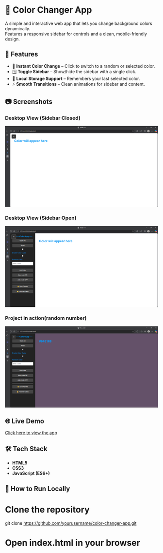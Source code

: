 # 🎨 Color Changer App

A simple and interactive web app that lets you change background colors dynamically.  
Features a responsive sidebar for controls and a clean, mobile-friendly design.

## 🚀 Features
- 🎨 **Instant Color Change** – Click to switch to a random or selected color.
- 🪟 **Toggle Sidebar** – Show/hide the sidebar with a single click.
- 💾 **Local Storage Support** – Remembers your last selected color.
- ⚡ **Smooth Transitions** – Clean animations for sidebar and content.

## 📷 Screenshots

### Desktop View (Sidebar Closed)
![Desktop Sidebar Closed](./1.png)

### Desktop View (Sidebar Open)
![Desktop Sidebar Open](./2.png)

### Project in action(random number)
![Generating random number](./3.png)

## 🌐 Live Demo
[Click here to view the app](https://your-live-link.com)

## 🛠 Tech Stack
- **HTML5**
- **CSS3**
- **JavaScript (ES6+)**

## 📂 How to Run Locally

# Clone the repository
git clone https://github.com/yourusername/color-changer-app.git

# Open index.html in your browser
